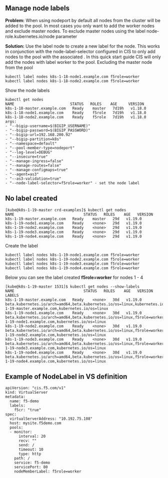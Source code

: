 ## Manage node labels

**Problem:** When using nodeport by default all nodes from the cluster will be added to the pool. In most cases you only want to add the worker nodes and exclude master nodes. To exclude master nodes using the label node-role.kubernetes.io/node parameter

**Solution:** Use the label node to create a new label for the node. This works in conjunction with the node-label-selector configured in CIS to only add nodes to the pool with the associated . In this quick start guide CIS will only add the nodes with label worker to the pool. Excluding the master node from the pool

```
kubectl label nodes k8s-1-18-node1.example.com f5role=worker
kubectl label nodes k8s-1-18-node2.example.com f5role=worker
```

Show the node labels

```
kubectl get nodes
NAME                         STATUS   ROLES    AGE     VERSION
k8s-1-18-master.example.com   Ready    master   7d19h   v1.18.0
k8s-1-18-node1.example.com    Ready    f5role   7d19h   v1.18.0
k8s-1-18-node2.example.com    Ready    f5role   7d19h   v1.18.0
args:
- "--bigip-username=$(BIGIP_USERNAME)"
- "--bigip-password=$(BIGIP_PASSWORD)"
- "--bigip-url=192.168.200.92"
- "--bigip-partition=k8s"
- "--namespace=default"
- "--pool-member-type=nodeport"
- "--log-level=DEBUG"
- "--insecure=true"
- "--manage-ingress=false"
- "--manage-routes=false"
- "--manage-configmaps=true"
- "--agent=as3"
- "--as3-validation=true"
- "--node-label-selector=f5role=worker" - set the node label
```

## No label created

```
[kube@k8s-1-19-master crd-examples]$ kubectl get nodes
NAME                               STATUS   ROLES    AGE   VERSION
k8s-1-19-master.example.com   Ready    master   29d   v1.19.0
k8s-1-19-node1.example.com    Ready    <none>   29d   v1.19.0
k8s-1-19-node2.example.com    Ready    <none>   29d   v1.19.0
k8s-1-19-node3.example.com    Ready    <none>   29d   v1.19.0
k8s-1-19-node4.example.com    Ready    <none>   29d   v1.19.0
```
Create the label
```
kubectl label nodes k8s-1-19-node1.example.com f5role=worker
kubectl label nodes k8s-1-19-node2.example.com f5role=worker
kubectl label nodes k8s-1-19-node3.example.com f5role=worker
kubectl label nodes k8s-1-19-node4.example.com f5role=worker
```

Below you can see the label created **f5role=worker** for nodes 1 - 4

```
[kube@k8s-1-19-master 1531]$ kubectl get nodes --show-labels
NAME                               STATUS   ROLES    AGE   VERSION   LABELS
k8s-1-19-master.example.com   Ready    <none>   30d   v1.19.0   beta.kubernetes.io/arch=amd64,beta.kubernetes.io/os=linux,kubernetes.io/arch=amd64,kubernetes.io/hostname=k8s-1-19-master.example.com,kubernetes.io/os=linux
k8s-1-19-node1.example.com    Ready    <none>   30d   v1.19.0   beta.kubernetes.io/arch=amd64,beta.kubernetes.io/os=linux,f5role=worker,kubernetes.io/arch=amd64,kubernetes.io/hostname=k8s-1-19-node1.example.com,kubernetes.io/os=linux
k8s-1-19-node2.example.com    Ready    <none>   30d   v1.19.0   beta.kubernetes.io/arch=amd64,beta.kubernetes.io/os=linux,f5role=worker,kubernetes.io/arch=amd64,kubernetes.io/hostname=k8s-1-19-node2.example.com,kubernetes.io/os=linux
k8s-1-19-node3.example.com    Ready    <none>   30d   v1.19.0   beta.kubernetes.io/arch=amd64,beta.kubernetes.io/os=linux,f5role=worker,kubernetes.io/arch=amd64,kubernetes.io/hostname=k8s-1-19-node3.example.com,kubernetes.io/os=linux
k8s-1-19-node4.example.com    Ready    <none>   30d   v1.19.0   beta.kubernetes.io/arch=amd64,beta.kubernetes.io/os=linux,f5role=worker,kubernetes.io/arch=amd64,kubernetes.io/hostname=k8s-1-19-node4.example.com,kubernetes.io/os=linux
```

## Example of NodeLabel in VS definition
```
apiVersion: "cis.f5.com/v1"
kind: VirtualServer
metadata:
  name: f5-demo
  labels:
    f5cr: "true"
spec:
  virtualServerAddress: "10.192.75.108"
  host: mysite.f5demo.com
  pools:
  - monitor:
      interval: 20
      recv: ""
      send: /
      timeout: 10
      type: http
    path: /
    service: f5-demo
    servicePort: 80
    nodeMemberLabel: f5role=worker
```